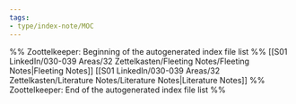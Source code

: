 ```yaml
---
tags: 
- type/index-note/MOC
---
```




%% Zoottelkeeper: Beginning of the autogenerated index file list  %%
 [[S01 LinkedIn/030-039 Areas/32 Zettelkasten/Fleeting Notes/Fleeting Notes|Fleeting Notes]]
 [[S01 LinkedIn/030-039 Areas/32 Zettelkasten/Literature Notes/Literature Notes|Literature Notes]]
%% Zoottelkeeper: End of the autogenerated index file list  %%

